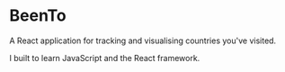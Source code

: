 # BeenTo

A React application for tracking and visualising countries you've visited.

I built to learn JavaScript and the React framework.
